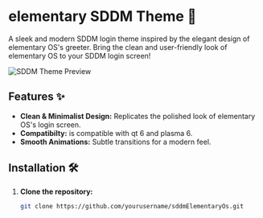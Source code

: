 # elementary SDDM Theme 🚀

A sleek and modern SDDM login theme inspired by the elegant design of elementary OS's greeter. Bring the clean and user-friendly look of elementary OS to your SDDM login screen!

![SDDM Theme Preview](screenshots/preview.png) <!-- You can add your own screenshot here -->

## Features ✨

- **Clean & Minimalist Design:** Replicates the polished look of elementary OS's login screen.
- **Compatibilty:** is compatible with qt 6 and plasma 6.
- **Smooth Animations:** Subtle transitions for a modern feel.

## Installation 🛠️

1. **Clone the repository:**
   ```bash
   git clone https://github.com/yourusername/sddmElementaryOs.git
